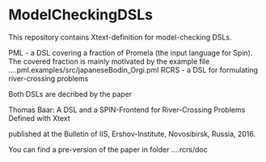 # ModelCheckingDSLs

This repository contains Xtext-definition for model-checking DSLs.

PML - a DSL covering a fraction of Promela (the input language for Spin). The covered fraction is mainly motivated by the example file ....pml.examples/src/japaneseBodin_Orgi.pml
RCRS - a DSL for formulating river-crossing problems


Both DSLs are decribed by the paper

Thomas Baar: A DSL and a SPIN-Frontend for River-Crossing Problems Defined with Xtext

published at the Bulletin of IIS, Ershov-Institute, Novosibirsk, Russia, 2016.

You can find a pre-version of the paper in folder ....rcrs/doc
